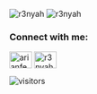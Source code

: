 

![r3nyah](https://github-readme-stats.vercel.app/api/top-langs/?username=r3nyah&theme=dark&show_icons=true&hide_border=true&text_color=fff&bg_color=151B23)
![r3nyah](https://github-readme-stats.vercel.app/api?username=r3nyah&theme=dark&&show_icons=true&hide_border=true&text_color=fff&bg_color=151B23)

<h3 align="left">Connect with me:</h3>
<p align="left">
 <a href="https://www.linkedin.com/in/arianfebrian/" target="blank"><img align="center"
      src="https://raw.githubusercontent.com/rahuldkjain/github-profile-readme-generator/master/src/images/icons/Social/linked-in-alt.svg"
      alt="arianfebrian" height="30" width="40" /></a>
  <a href="https://www.instagram.com/r3nyahphelia" target="blank"><img align="center"
      src="https://raw.githubusercontent.com/rahuldkjain/github-profile-readme-generator/master/src/images/icons/Social/instagram.svg"
      alt="r3nyahphelia" height="30" width="40" /></a>
      </p>

![visitors](https://visitor-badge.glitch.me/badge?page_id=r3nyah)
<!---
ariannnnnnn/ariannnnnnn is a ✨ special ✨ repository because its `README.md` (this file) appears on your GitHub profile.
You can click the Preview link to take a look at your changes.
--->
